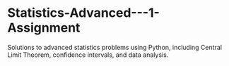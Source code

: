 # Statistics-Advanced---1-Assignment
Solutions to advanced statistics problems using Python, including Central Limit Theorem, confidence intervals, and data analysis.
